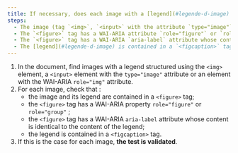 ```yaml
---
title: If necessary, does each image with a [legend](#legende-d-image) (tag `<img>`, `<input>` with the attribute `type="image"` or with a WAI-ARIA attribute `role="img"` associated with an adjacent [legend](#legende-d-image)) meet these conditions?
steps:
  - The image (tag `<img>`, `<input>` with the attribute `type="image"` or having a WAI-ARIA attribute `role="img"`) and its adjacent [legend](#legende-d-image) are contained in a tag `<figure>`.
  - The `<figure>` tag has a WAI-ARIA attribute `role="figure"` or `role="group"`.
  - The `<figure>` tag has a WAI-ARIA `aria-label` attribute whose content is identical to the content of the [legend](#legende-d-image).
  - The [legend](#legende-d-image) is contained in a `<figcaption>` tag.
---
```


1. In the document, find images with a legend structured using the `<img>` element, a `<input>` element with the `type="image"` attribute or an element with the WAI-ARIA `role="img"` attribute.
2. For each image, check that :
   - the image and its legend are contained in a `<figure>` tag;
   - the `<figure>` tag has a WAI-ARIA property `role="figure"` or `role="group"` ;
   - the `<figure>` tag has a WAI-ARIA `aria-label` attribute whose content is identical to the content of the legend;
   - the legend is contained in a `<figcaption>` tag.
3. If this is the case for each image, **the test is validated**.
